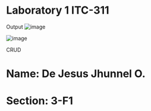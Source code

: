 # Laboratory 1 ITC-311

Output
![image](https://github.com/Jhun260Sloth/ITC-311-ACTIVITY/assets/99332717/3323af57-9687-4de6-a9b7-40fe79a61818)

![image](https://github.com/Jhun260Sloth/ITC-311-ACTIVITY/assets/99332717/05347d85-0f5b-4153-a1e5-6cc74b7ad3a7)


CRUD

# Name: De Jesus Jhunnel O.
# Section: 3-F1
